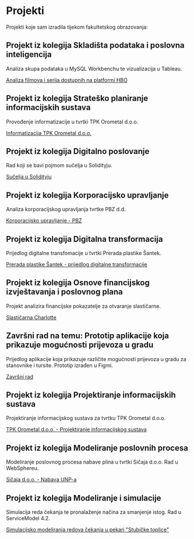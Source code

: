 # Projekti
Projekti koje sam izradila tijekom fakultetskog obrazovanja:
## Projekt iz kolegija Skladišta podataka i poslovna inteligencija
Analiza skupa podataka u MySQL Workbenchu te vizualizacija u Tableau.

[Analiza filmova i serija dostupnih na platformi HBO](https://github.com/iudovcic13/Projekti/blob/ea23dba31935af7916c64aead152af7cf39f34b8/Udov%C4%8Di%C4%87%20Iva_Analiza%20filmova%20i%20serija%20dostupnih%20na%20HBO%20platformi.pdf)
## Projekt iz kolegija Strateško planiranje informacijskih sustava
Provođenje informatizacije u tvrtki TPK Orometal d.o.o.

[Informatizacija TPK Orometal d.o.o.](https://github.com/iudovcic13/Projekti/blob/main/TPK%20Orometal_SPIS.pdf)

## Projekt iz kolegija Digitalno poslovanje
Rad koji se bavi pojmom sučelja u Solidityju. 

[Sučelja u Solidityju](https://github.com/iudovcic13/Projekti/blob/ea23dba31935af7916c64aead152af7cf39f34b8/Su%C4%8Delja%20(Interfaces)%20u%20Solidityju_Iva%20Udov%C4%8Di%C4%87%20(1).pdf)
## Projekt iz kolegija Korporacijsko upravljanje
Analiza korporacijskog upravljanja tvrtke PBZ d.d.

[Korporacijsko upravljanje - PBZ](https://github.com/iudovcic13/Projekti/blob/ea23dba31935af7916c64aead152af7cf39f34b8/Piljek_Radoti%C4%87_Udov%C4%8Di%C4%87_PBZ.pdf
)
## Projekt iz kolegija Digitalna transformacija
Prijedlog digitalne transfomacije u tvrtki Prerada plastike Šantek.


[Prerada plastike Šantek - prijedlog digitalne transformacije](https://github.com/iudovcic13/Projekti/blob/ea23dba31935af7916c64aead152af7cf39f34b8/Prerada_Plastike_Santek_Digitalna%20transformacija.pdf)
## Projekt iz kolegija Osnove financijskog izvještavanja i poslovnog plana
Projekt analizira financijske pokazatelje za otvaranje slastičarne.

[Slastičarna Charlotte](https://github.com/iudovcic13/Projekti/blob/ea23dba31935af7916c64aead152af7cf39f34b8/Slasti%C4%8Darna_Charlotte_-_Piljek_Previ%C5%A1i%C4%87_Udov%C4%8Di%C4%87.pdf)
## Završni rad na temu: Prototip aplikacije koja prikazuje mogućnosti prijevoza u gradu
Prijedlog aplikacije koja prikazuje različite mogućnosti prijevoza u gradu za stanovnike i tursite. Prototip izrađen u Figmi.

[Završni rad](https://github.com/iudovcic13/Projekti/blob/8e89a4c559095092c6755be52454d655026b3d3e/Iva_Udov%C4%8Di%C4%87-Prototip_aplikacije_koja_prikazuje_mogu%C4%87nosti_prijevoza_u_gradu-Zavr%C5%A1ni%20rad.pdf)
## Projekt iz kolegija Projektiranje informacijskih sustava
Projektiranje informacijskog sustava za tvrtku TPK Orometal d.o.o.

[TPK Orometal d.o.o. - Projektiranje informacijskog sustava](https://github.com/iudovcic13/Projekti/blob/e8e2760eb161a7126c164fd86acb029dd9a591a4/PIS_TPK%20Orometal%20doo.pdf)
## Projekt iz kolegija Modeliranje poslovnih procesa
Modeliranje poslovnog procesa nabave plina u tvrtki Sičaja d.o.o. Rad u WebSphereu. 

[Sičaja d.o.o. - Nabava UNP-a](https://github.com/iudovcic13/Projekti/blob/ea23dba31935af7916c64aead152af7cf39f34b8/Proces%20nabaviti%20UNP%20u%20SI%C4%8CAJA%20doo.pdf
)
## Projekt iz kolegija Modeliranje i simulacije
Simulacija reda čekanja te pronalaženje načina za smanjenje istog. Rad u ServiceModel 4.2.

[Simulacijsko modeliranja redova čekanja u pekari "Stubičke toplice"](https://github.com/iudovcic13/Projekti/blob/6e0c9f9200bb72d5fed9824af4a5c59d25c93365/MIS_Belinic_Kajzogaj_Lovasic_Udovcic.pdf
)
 
